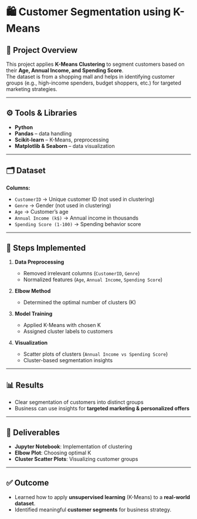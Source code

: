 # 🛍️ Customer Segmentation using K-Means  

## 📌 Project Overview  
This project applies **K-Means Clustering** to segment customers based on their **Age, Annual Income, and Spending Score**.  
The dataset is from a shopping mall and helps in identifying customer groups (e.g., high-income spenders, budget shoppers, etc.) for targeted marketing strategies.  

---

## ⚙️ Tools & Libraries  
- **Python**  
- **Pandas** – data handling  
- **Scikit-learn** – K-Means, preprocessing  
- **Matplotlib & Seaborn** – data visualization  

---

## 🗂️ Dataset  
**Columns:**  
- `CustomerID` → Unique customer ID (not used in clustering)  
- `Genre` → Gender (not used in clustering)  
- `Age` → Customer’s age  
- `Annual Income (k$)` → Annual income in thousands  
- `Spending Score (1-100)` → Spending behavior score  

---

## 🚀 Steps Implemented  
1. **Data Preprocessing**  
   - Removed irrelevant columns (`CustomerID`, `Genre`)  
   - Normalized features (`Age`, `Annual Income`, `Spending Score`)  

2. **Elbow Method**  
   - Determined the optimal number of clusters (K)  

3. **Model Training**  
   - Applied K-Means with chosen K  
   - Assigned cluster labels to customers  

4. **Visualization**  
   - Scatter plots of clusters (`Annual Income vs Spending Score`)  
   - Cluster-based segmentation insights  

---

## 📊 Results  
- Clear segmentation of customers into distinct groups  
- Business can use insights for **targeted marketing & personalized offers**  

---

## 📂 Deliverables  
- **Jupyter Notebook**: Implementation of clustering  
- **Elbow Plot**: Choosing optimal K  
- **Cluster Scatter Plots**: Visualizing customer groups  

---

## ✅ Outcome  
- Learned how to apply **unsupervised learning** (K-Means) to a **real-world dataset**.  
- Identified meaningful **customer segments** for business strategy.  
